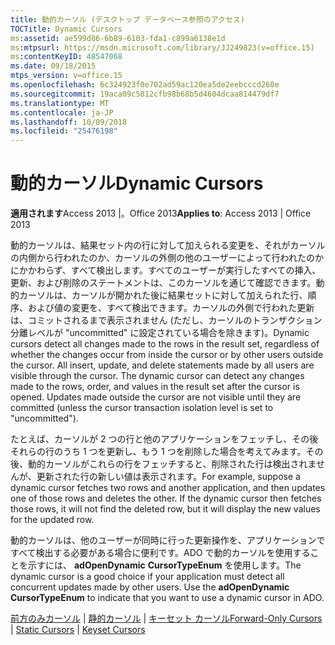 ```yaml
---
title: 動的カーソル (デスクトップ データベース参照のアクセス)
TOCTitle: Dynamic Cursors
ms:assetid: ae599d86-6b89-6103-fda1-c899a6138e1d
ms:mtpsurl: https://msdn.microsoft.com/library/JJ249823(v=office.15)
ms:contentKeyID: 48547068
ms.date: 09/18/2015
mtps_version: v=office.15
ms.openlocfilehash: 6c324923f0e702ad59ac120ea5de2eebcccd260e
ms.sourcegitcommit: 19aca09c5812cfb98b68b5d4604dcaa814479df7
ms.translationtype: MT
ms.contentlocale: ja-JP
ms.lasthandoff: 10/09/2018
ms.locfileid: "25476198"
---
```

# <a name="dynamic-cursors"></a><span data-ttu-id="e630e-102">動的カーソル</span><span class="sxs-lookup"><span data-stu-id="e630e-102">Dynamic Cursors</span></span>


<span data-ttu-id="e630e-103">**適用されます**Access 2013 |。Office 2013</span><span class="sxs-lookup"><span data-stu-id="e630e-103">**Applies to**: Access 2013 | Office 2013</span></span>

<span data-ttu-id="e630e-p101">動的カーソルは、結果セット内の行に対して加えられる変更を、それがカーソルの内側から行われたのか、カーソルの外側の他のユーザーによって行われたのかにかかわらず、すべて検出します。すべてのユーザーが実行したすべての挿入、更新、および削除のステートメントは、このカーソルを通じて確認できます。動的カーソルは、カーソルが開かれた後に結果セットに対して加えられた行、順序、および値の変更を、すべて検出できます。カーソルの外側で行われた更新は、コミットされるまで表示されません (ただし、カーソルのトランザクション分離レベルが "uncommitted" に設定されている場合を除きます)。</span><span class="sxs-lookup"><span data-stu-id="e630e-p101">Dynamic cursors detect all changes made to the rows in the result set, regardless of whether the changes occur from inside the cursor or by other users outside the cursor. All insert, update, and delete statements made by all users are visible through the cursor. The dynamic cursor can detect any changes made to the rows, order, and values in the result set after the cursor is opened. Updates made outside the cursor are not visible until they are committed (unless the cursor transaction isolation level is set to "uncommitted").</span></span>

<span data-ttu-id="e630e-p102">たとえば、カーソルが 2 つの行と他のアプリケーションをフェッチし、その後それらの行のうち 1 つを更新し、もう 1 つを削除した場合を考えてみます。その後、動的カーソルがこれらの行をフェッチすると、削除された行は検出されませんが、更新された行の新しい値は表示されます。</span><span class="sxs-lookup"><span data-stu-id="e630e-p102">For example, suppose a dynamic cursor fetches two rows and another application, and then updates one of those rows and deletes the other. If the dynamic cursor then fetches those rows, it will not find the deleted row, but it will display the new values for the updated row.</span></span>

<span data-ttu-id="e630e-p103">動的カーソルは、他のユーザーが同時に行った更新操作を、アプリケーションですべて検出する必要がある場合に便利です。ADO で動的カーソルを使用することを示すには、 **adOpenDynamic** **CursorTypeEnum** を使用します。</span><span class="sxs-lookup"><span data-stu-id="e630e-p103">The dynamic cursor is a good choice if your application must detect all concurrent updates made by other users. Use the **adOpenDynamic** **CursorTypeEnum** to indicate that you want to use a dynamic cursor in ADO.</span></span>

<span data-ttu-id="e630e-112">[前方のみカーソル](forward-only-cursors.md) | [静的カーソル](static-cursors.md) | [キーセット カーソル](keyset-cursors.md)</span><span class="sxs-lookup"><span data-stu-id="e630e-112">[Forward-Only Cursors](forward-only-cursors.md) | [Static Cursors](static-cursors.md) | [Keyset Cursors](keyset-cursors.md)</span></span>

